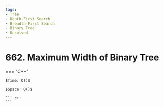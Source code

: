 ```yaml
---
tags:
- Tree
- Depth-First Search
- Breadth-First Search
- Binary Tree
- Unsolved
---
```



# 662. Maximum Width of Binary Tree

=== "C++"

    $Time: O()$

    $Space: O()$

    ``` c++
    ```